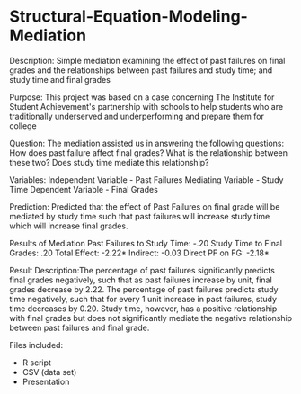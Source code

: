 # Structural-Equation-Modeling-Mediation
Description: Simple mediation examining the effect of past failures on final grades and the relationships between past failures and study time; and study time and final grades

Purpose: This project was based on a case concerning The Institute for Student Achievement's partnership with schools to help students who are traditionally underserved and underperforming and prepare them for college

Question: The mediation assisted us in answering the following questions:
How does past failure affect final grades? What is the relationship between these two? Does study time mediate this relationship?

Variables:
Independent Variable - Past Failures
Mediating Variable - Study Time
Dependent Variable - Final Grades

Prediction: Predicted that the effect of Past Failures on final grade will be mediated by study time such that past failures will increase study time which will increase final grades.

Results of Mediation
Past Failures to Study Time: -.20
Study Time to Final Grades: .20
Total Effect: -2.22*
Indirect: -0.03
Direct PF on FG: -2.18*

Result Description:The percentage of past failures significantly predicts final grades negatively, such that as past failures increase by unit, final grades decrease by 2.22. 
The percentage of past failures predicts study time negatively, such that for every 1 unit increase in past failures, study time decreases by 0.20.
Study time, however, has a positive relationship with final grades but does not significantly mediate the negative relationship between past failures and final grade.

Files included:
- R script
- CSV (data set)
- Presentation
